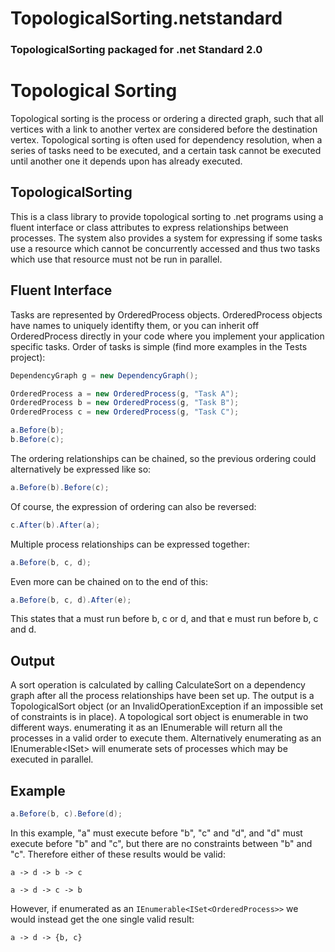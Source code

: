 # TopologicalSorting.netstandard

### TopologicalSorting packaged for .net Standard 2.0

Topological Sorting
===================

Topological sorting is the process or ordering a directed graph, such that all vertices with a link to another vertex are considered before the destination vertex. Topological sorting is often used for dependency resolution, when a series of tasks need to be executed, and a certain task cannot be executed until another one it depends upon has already executed.

TopologicalSorting
------------------

This is a class library to provide topological sorting to .net programs using a fluent interface or class attributes to express relationships between processes. The system also provides a system for expressing if some tasks use a resource which cannot be concurrently accessed and thus two tasks which use that resource must not be run in parallel.

Fluent Interface
----------------

Tasks are represented by OrderedProcess objects. OrderedProcess objects have names to uniquely identifty them, or you can inherit off OrderedProcess directly in your code where you implement your application specific tasks. Order of tasks is simple (find more examples in the Tests project):

```cs
DependencyGraph g = new DependencyGraph();

OrderedProcess a = new OrderedProcess(g, "Task A");
OrderedProcess b = new OrderedProcess(g, "Task B");
OrderedProcess c = new OrderedProcess(g, "Task C");

a.Before(b);
b.Before(c);
```

The ordering relationships can be chained, so the previous ordering could alternatively be expressed like so:

```cs
a.Before(b).Before(c);
```

Of course, the expression of ordering can also be reversed:

```cs
c.After(b).After(a);
```

Multiple process relationships can be expressed together:

```cs
a.Before(b, c, d);
```

Even more can be chained on to the end of this:

```cs
a.Before(b, c, d).After(e);
```

This states that a must run before b, c or d, and that e must run before b, c and d.

Output
------

A sort operation is calculated by calling CalculateSort on a dependency graph after all the process relationships have been set up. The output is a TopologicalSort object (or an InvalidOperationException if an impossible set of constraints is in place). A topological sort object is enumerable in two different ways. enumerating it as an IEnumerable<OrderedProcess> will return all the processes in a valid order to execute them. Alternatively enumerating as an IEnumerable<ISet<OrderedProcess>> will enumerate sets of processes which may be executed in parallel.

Example
-------

```cs
a.Before(b, c).Before(d);
```

In this example, "a" must execute before "b", "c" and "d", and "d" must execute before "b" and "c", but there are no constraints between "b" and "c". Therefore either of these results would be valid:

```
a -> d -> b -> c
```

```
a -> d -> c -> b
```

However, if enumerated as an ```IEnumerable<ISet<OrderedProcess>>``` we would instead get the one single valid result:

```
a -> d -> {b, c}
```
